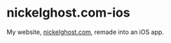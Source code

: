 # nickelghost.com-ios

My website, [nickelghost.com](https://nickelghost.com), remade into an iOS app.
